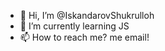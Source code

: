 - 👋 Hi, I’m @IskandarovShukrulloh
- 🌱 I’m currently learning JS
- 📫 How to reach me? me email!

<!---
IskandarovShukrulloh/IskandarovShukrulloh is a ✨ special ✨ repository because its `README.md` (this file) appears on your GitHub profile.
You can click the Preview link to take a look at your changes.
--->
